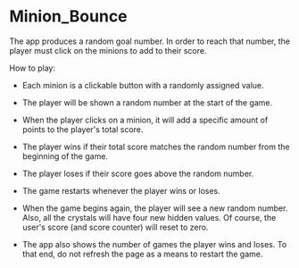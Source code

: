 # Minion_Bounce

The app produces a random goal number. In order to reach that number, the player must click on the minions to add to their score. 

How to play:

   * Each minion is a clickable button with a randomly assigned value.

   * The player will be shown a random number at the start of the game.

   * When the player clicks on a minion, it will add a specific amount of points to the player's total score. 

   * The player wins if their total score matches the random number from the beginning of the game.

   * The player loses if their score goes above the random number.

   * The game restarts whenever the player wins or loses.

   * When the game begins again, the player will see a new random number. Also, all the crystals will have four new hidden values. Of course, the user's score (and score counter) will reset to zero.

   * The app also shows the number of games the player wins and loses. To that end, do not refresh the page as a means to restart the game.
